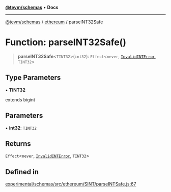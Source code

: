[**@tevm/schemas**](../../README.md) • **Docs**

***

[@tevm/schemas](../../modules.md) / [ethereum](../README.md) / parseINT32Safe

# Function: parseINT32Safe()

> **parseINT32Safe**\<`TINT32`\>(`int32`): `Effect`\<`never`, [`InvalidINTError`](../classes/InvalidINTError.md), `TINT32`\>

## Type Parameters

• **TINT32**

extends bigint

## Parameters

• **int32**: `TINT32`

## Returns

`Effect`\<`never`, [`InvalidINTError`](../classes/InvalidINTError.md), `TINT32`\>

## Defined in

[experimental/schemas/src/ethereum/SINT/parseINTSafe.js:67](https://github.com/qbzzt/tevm-monorepo/blob/main/experimental/schemas/src/ethereum/SINT/parseINTSafe.js#L67)
